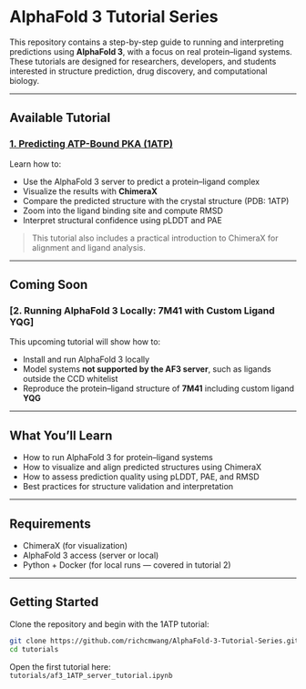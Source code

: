 # AlphaFold 3 Tutorial Series

This repository contains a step-by-step guide to running and interpreting predictions using **AlphaFold 3**, with a focus on real protein–ligand systems. These tutorials are designed for researchers, developers, and students interested in structure prediction, drug discovery, and computational biology.

---

## Available Tutorial

### [1. Predicting ATP-Bound PKA (1ATP)](tutorials/af3_1ATP_server_tutorial.ipynb)
Learn how to:
- Use the AlphaFold 3 server to predict a protein–ligand complex
- Visualize the results with **ChimeraX**
- Compare the predicted structure with the crystal structure (PDB: 1ATP)
- Zoom into the ligand binding site and compute RMSD
- Interpret structural confidence using pLDDT and PAE

> This tutorial also includes a practical introduction to ChimeraX for alignment and ligand analysis.

---

## Coming Soon

### [2. Running AlphaFold 3 Locally: 7M41 with Custom Ligand YQG]
This upcoming tutorial will show how to:
- Install and run AlphaFold 3 locally
- Model systems **not supported by the AF3 server**, such as ligands outside the CCD whitelist
- Reproduce the protein–ligand structure of **7M41** including custom ligand **YQG**

---

## What You’ll Learn

- How to run AlphaFold 3 for protein–ligand systems
- How to visualize and align predicted structures using ChimeraX
- How to assess prediction quality using pLDDT, PAE, and RMSD
- Best practices for structure validation and interpretation

---

## Requirements

- ChimeraX (for visualization)
- AlphaFold 3 access (server or local)
- Python + Docker (for local runs — covered in tutorial 2)

---

## Getting Started

Clone the repository and begin with the 1ATP tutorial:

```bash
git clone https://github.com/richcmwang/AlphaFold-3-Tutorial-Series.git
cd tutorials
```

Open the first tutorial here:  
`tutorials/af3_1ATP_server_tutorial.ipynb`
